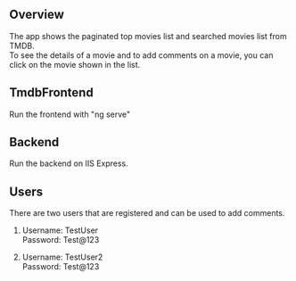 ## Overview

The app shows the paginated top movies list and searched movies list from TMDB. <br />
To see the details of a movie and to add comments on a movie, you can click on the movie shown in the list.

## TmdbFrontend

Run the frontend with "ng serve"

## Backend

Run the backend on IIS Express.

## Users

There are two users that are registered and can be used to add comments.

1) Username: TestUser <br />
   Password: Test@123

2) Username: TestUser2 <br />
   Password: Test@123
